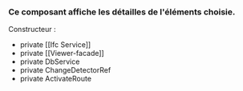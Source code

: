 ### Ce composant affiche les détailles de l'éléments choisie.

Constructeur :
- private [[Ifc Service]]
- private [[Viewer-facade]]
- private DbService
- private ChangeDetectorRef
- private ActivateRoute
